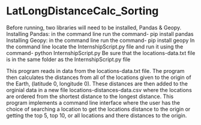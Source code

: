 # LatLongDistanceCalc_Sorting
Before running, two libraries will need to be installed, Pandas & Geopy.
Installing Pandas: in the command line run the command- pip install pandas
Installing Geopy: in the command line run the command- pip install geopy
In the command line locate the InternshipScript.py file and run it using the command- python InternshipScript.py
Be sure that the locations-data.txt file is in the same folder as the InternshipScript.py file

This program reads in data from the locations-data.txt file. The program then calculates the distances from all of the locations given to the origin of the Earth, (latitude 0, longitude 0). These distances are then added to the orginial data in a new file locations-distances-data.csv where the locations are ordered from the shortest distance to the longest distance. This program implements a command line interface where the user has the choice of searching a location to get the locations distance to the origin or getting the top 5, top 10, or all locations and there distances to the origin.
